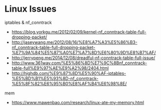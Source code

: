 # Linux Issues


iptables & nf_conntrack

- https://blog.yorkgu.me/2012/02/09/kernel-nf_conntrack-table-full-dropping-packet/
- http://jaseywang.me/2012/08/16/%E8%A7%A3%E5%86%B3-nf_conntrack-table-full-dropping-packet-%E7%9A%84%E5%87%A0%E7%A7%8D%E6%80%9D%E8%B7%AF/
- http://jerrypeng.me/2014/12/08/dreadful-nf-conntrack-table-full-issue/
- http://www.361way.com/%E5%86%8D%E7%9C%8Bnf_conntrack-table-full%E9%97%AE%E9%A2%98/2404.html
- http://highdb.com/%E9%87%8D%E5%90%AF-iptables-%E5%BD%B1%E5%93%8D-nf_conntrack-%E5%8F%82%E6%95%B0%E8%AF%B4%E6%98%8E/

mem

- https://www.mawenbao.com/research/linux-ate-my-memory.html

